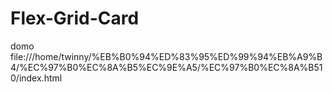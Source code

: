 # Flex-Grid-Card
domo file:///home/twinny/%EB%B0%94%ED%83%95%ED%99%94%EB%A9%B4/%EC%97%B0%EC%8A%B5%EC%9E%A5/%EC%97%B0%EC%8A%B510/index.html
